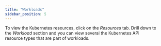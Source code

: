 ```yaml
---
title: "Workloads"
sidebar_position: 5
---
```


To view the Kubernetes resources, click on the <i>Resources</i> tab. Drill down to the <i>Workload</i> section and you can view several the Kubernetes API resource types that are part of workloads.

